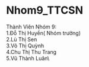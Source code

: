 # Nhom9_TTCSN 
Thành Viên Nhóm 9:\
1.Đỗ Thị Huyền( Nhóm trưởng)\
2.Lù Thị Sen\
3.Võ Thị Quỳnh\
4.Chu Thị Thu Trang\
5.Vũ Thành Luân\

